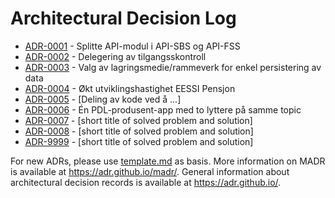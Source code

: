 # Architectural Decision Log

<!-- adrlog -- Regenerate the content by using "adr-log -i". You can install it via "npm install -g adr-log" -->

* [ADR-0001](0001-Splitte-API.md) - Splitte API-modul i API-SBS og API-FSS
* [ADR-0002](0002-Tilgangsstyring.md) - Delegering av tilgangsskontroll
* [ADR-0003](0003-KeyValueStore.md) - Valg av lagringsmedie/rammeverk for enkel persistering av data
* [ADR-0004](0004-Utviklingshastighet.md) - Økt utviklingshastighet EESSI Pensjon
* [ADR-0005](0005-Deling_av_kode.md) - [Deling av kode ved å ...]
* [ADR-0006](0006-PDL-produsent-i-flere-apper.md) - Én PDL-produsent-app med to lyttere på samme topic 
* [ADR-0007](0007-Korte-ned-tid-rinasaker-kall.md) - [short title of solved problem and solution]
* [ADR-0008](0008-Rammeverk-for-EP-lytter-apper.md) - [short title of solved problem and solution]
* [ADR-9999](9999-template.md) - [short title of solved problem and solution]

<!-- adrlogstop -->

For new ADRs, please use [template.md](_template.md) as basis.
More information on MADR is available at <https://adr.github.io/madr/>.
General information about architectural decision records is available at <https://adr.github.io/>.
